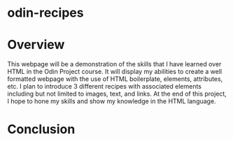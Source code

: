 # odin-recipes
<h1>Overview</h1>
    <p>This webpage will be a demonstration of the skills that I have learned over HTML in the Odin Project course. It will display my abilities to create a well formatted webpage with the use of HTML boilerplate, elements, attributes, etc. I plan to introduce 3 different recipes with associated elements including but not limited to images, text, and links. At the end of this project, I hope to hone my skills and show my knowledge in the HTML language.</p>

<h1>Conclusion</h1>